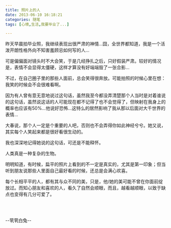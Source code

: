 ```yaml
---
title: 照片上的人
date: 2013-06-10 16:18:21
categories: 随笔
tags: [心境,生活,我要毕业了...]

---
```

昨天早晨拍毕业照，我继续表现出很严肃的神情...囧，全世界都知道，我是一个活泼开朗性格外向不知害羞顾忌如何写的人...

可是偏偏面对镜头时不大会笑，于是几经挣扎之后，只好假装严肃。较好的情况是，表情不会显得太僵硬，这样才算没有好端端毁了一张合影...

不过，在自己圈子里的那些人面前，总会笑得很奔放。可能拍照的时候心里在想：我笑的时候会不会很难看啊。

因为有人曾有意无意地说过这句话，虽然我至今都没弄清楚那个人当时是对着谁说的这句话，虽然说这话的人可能现在都不记得了也不会觉得了，但映射在我身上的概率也应该有50%...他说好恐怖...这特么的居然影响了我从那以后面对大千世界的表情...

大春说，那个人一定是个重要的人吧，否则也不会弄得你如此神经兮兮。她又说，其实每个人笑起来都是很好看很生动的。

我也深深地记得她说的这句话，可还是不能释怀。

人类真是一种复杂的生物。

明明知道，有时候，扁平的照片上看到的不一定是真实的，尤其是第一印象；但当听到朋友说那些人里面自己最好看的时候，还总是会满心欢喜。

每个长相平平的人，都有其与众不同的美，只是，他/她的美可能不曾在你面前绽放过。而知心朋友和喜欢的人，看久了自然会顺眼，而且，越看越顺眼，以致于缺点也变得有几分可爱了。

<br /><br />

--茕茕白兔--